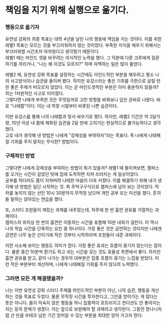# 책임을 지기 위해 실행으로 옮기다.

### 행동으로 옮기자
유연성 강화의 최종 목표는 대학 4년을 날린 나의 행동에 책임을 지는 것이다. 이를 위한 레벨1 목표는 모르는 것을 부끄러워하지 않는 것이었다. 부족한 지식을 채우기 위해서는 부끄러워할 시간조차 아까웠다고 생각했기 때문이다.   
레벨1 때는 마인드 셋을 바꾸려는 의식적인 노력을 했다. 그 덕분에 다른 크루에게 질문하기를 꺼리거나, "나는 왜 이것도 모르지?" 하며 자책하는 일은 많이 줄었다.   

레벨2 때, 유연성 강화 목표를 설정하는 시간에도 마인드적인 부분을 채우려고 평소 나의 사고방식이나 습관을 돌이켜 봤다. 하지만 유강스라는 좋은 기회를 극한으로 살릴 만한 좋은 주제가 떠오르지 않았다. 이는 곧 마인드셋적인 부분은 이미 충분하지 않을까? 하는 1차원적인 사고로 이어졌다.  
그렇다면 나에게 부족한 것은 무엇일까로 고민 방향을 바꿔보니 답은 곧바로 나왔다. 바로 "나태함"이다. 이는 내 학창 시절부터 비롯된 나쁜 습관이다.   

이번 유강스를 통해 나의 나태함과 맞서 싸우기로 했다. 하지만, 레벨2 기간은 약 2달가량, 10년 이상 내 몸에 체화된 습관을 2달 만에 고치기는 현실적으로 불가능하다고 생각했다.  
고로 내가 생각해 낸 방법은 나에게 "강제성을 부여하자"라는 목표다. 즉 나에게 나태해질 기회를 주지 말자는 무식한? 방법이다.  

### 구체적인 방법

그렇다면 나에게 강제성을 부여하는 방법이 뭐가 있을까? 레벨1 때 돌이켜보면, 캠퍼스를 오가는 시간이 길었던 탓에 집에 도착하면 지쳐 쓰러지는 게 일상이었다.  
공부를 하더라도 몸이 지쳐버려 나태한 마음이 더욱 커졌다. 이를 해결하기 위해 내가 생각해 낸 방법은 일단 시작하는 것. 즉 주먹구구식으로 캠퍼스에 남아 보는 것이었다. 막차를 놓치지 않는 선인 10시 30분까지 무작정 남으며 개인 공부 또는 미션을 했다. 흔히들 말하는 앉아있는 연습을 했다.  

또, 스터디 조원들이 재밌는 과제를 내주었는데, 하루에 한 번 흡연 권유를 거절하는 과제이다.  
캠퍼스의 위치상 한 번의 흡연은 이동하는 시간을 포함해 10분 내외가 걸린다. 이 역시 나의 학습 시간을 단축하는 요인 중 하나이다. 가장 좋은 것은 금연하는 것이지만 나에겐 금연은 너무 높은 산이기에 작은 것부터 시작하라며 조원들이 내준 과제이다.  

이런 사소해 보이는 행동도 의미가 컸다. 가장 좋은 효과는 흐름이 끊기지 않는다는 점이다. 물론 중간 10분씩 환기도 하고 쉬는 시간을 갖는 것도 효율성 측면에서 좋다. 하지만 흡연 권유를 받고, 같이 나가는 경우의 대부분은 집중 흐름이 끊기는 느낌을 받았다. 이런 작은 부분부터 개선하며, 나에게 나태해질 기회를 주지 않으려 노력했다.  

### 그러면 모든 게 해결됐을까?
나는 이번 유연성 강화 스터디 주제를 마인드적인 부분이 아닌, 나의 습관, 행동을 개선하는 것을 목표로 두었다.
물론 무작정 시간을 투자한다고, 그만큼 얻어가는 게 많다는 뜻은 아니다. 몸이 익숙지 않은 행동을 하니 집중력이 흐트러지고 컨디션도 안 좋아지는 지는 등의 문제가 생겼다.
이는 앞으로 보완해야 할 과제라고 생각한다. 그동안 망나니처럼 산 만큼 우테코 남은 기간 얻어갈 수 있는 부분을 최대한 얻어 가고자 한다.




